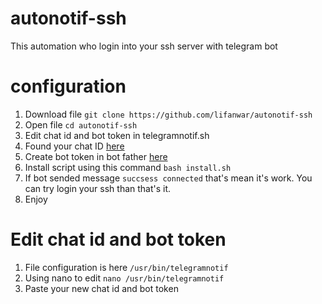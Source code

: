 # autonotif-ssh
This automation who login into your ssh server with telegram bot

# configuration
1. Download file
```git clone https://github.com/lifanwar/autonotif-ssh```
2. Open file ```cd autonotif-ssh```
3. Edit chat id and bot token in telegramnotif.sh
4. Found your chat ID [here](https://github.com/user/repo/blob/branch/other_file.md)
5. Create bot token in bot father [here](https://t.me/BotFather)
6. Install script using this command
```bash install.sh```
7. If bot sended message ```succsess connected``` that's mean it's work. You can try login your ssh than that's it.
8. Enjoy

# Edit chat id and bot token
1. File configuration is here
```/usr/bin/telegramnotif```
2. Using nano to edit
```nano /usr/bin/telegramnotif```
3. Paste your new chat id and bot token
